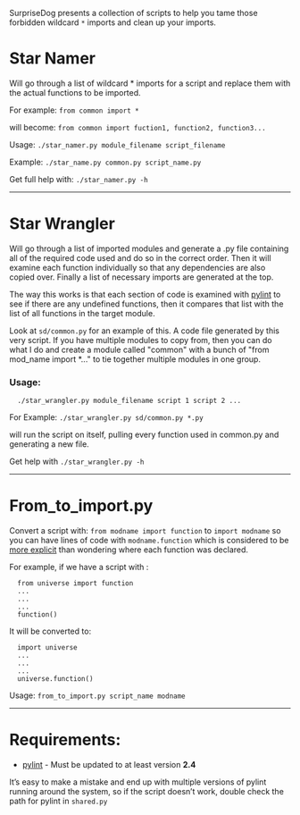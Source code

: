 ﻿SurpriseDog presents a collection of scripts to help you tame those forbidden wildcard `*` imports and clean up your imports.


# Star Namer


Will go through a list of wildcard * imports for a script and replace them with the actual functions to be imported.

For example: `from common import *`

will become: `from common import fuction1, function2, function3...`


Usage: `./star_namer.py module_filename script_filename`

Example: `./star_name.py common.py script_name.py`

Get full help with: `./star_namer.py -h`


----

# Star Wrangler 

Will go through a list of imported modules and generate a .py file containing all of the required code used and do so in the correct order. Then it will examine each function individually so that any dependencies are also copied over. Finally a list of necessary imports are generated at the top. 

The way this works is that each section of code is examined with [pylint]( https://www.pylint.org/#install) to see if there are any undefined functions, then it compares that list with the list of all functions in the target module. 

Look at `sd/common.py` for an example of this. A code file generated by this very script. If you have multiple modules to copy from, then you can do what I do and create a module called "common" with a bunch of "from mod_name import *..." to tie together multiple modules in one group.


### Usage:

```
  ./star_wrangler.py module_filename script 1 script 2 ...
```

For Example: `./star_wrangler.py sd/common.py *.py`

will run the script on itself, pulling every function used in common.py and generating a new file.

Get help with `./star_wrangler.py -h`

----

# From_to_import.py

Convert a script with: `from modname import function` to `import modname` so you can have lines of code with `modname.function` which is considered to be [more explicit](https://softwareengineering.stackexchange.com/questions/187403/import-module-vs-from-module-import-function) than wondering where each function was declared.


For example, if we have a script with :

```
  from universe import function
  ...
  ...
  ...
  function()
```

It will be converted to:

```
  import universe
  ...
  ...
  ...
  universe.function()
```

Usage: `from_to_import.py script_name modname`

----

# Requirements:

  * [pylint](https://www.pylint.org/#install) - Must be updated to at least version **2.4**

It’s easy to make a mistake and end up with multiple versions of pylint running around the system, so if the script doesn’t work, double check the path for pylint in `shared.py`
